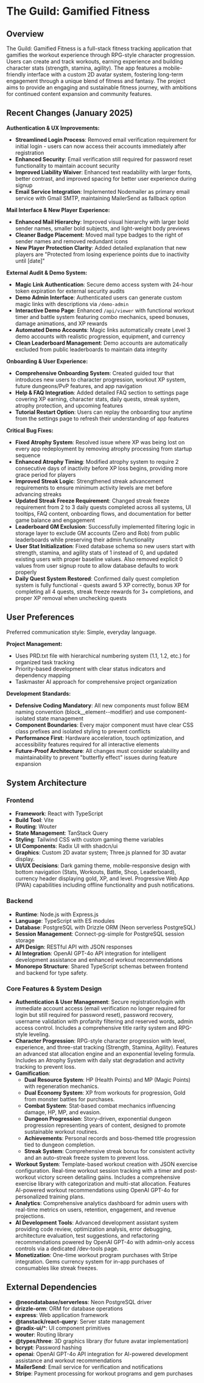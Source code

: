 # The Guild: Gamified Fitness

## Overview

The Guild: Gamified Fitness is a full-stack fitness tracking application that gamifies the workout experience through RPG-style character progression. Users can create and track workouts, earning experience and building character stats (strength, stamina, agility). The app features a mobile-friendly interface with a custom 2D avatar system, fostering long-term engagement through a unique blend of fitness and fantasy. The project aims to provide an engaging and sustainable fitness journey, with ambitions for continued content expansion and community features.

## Recent Changes (January 2025)

**Authentication & UX Improvements:**
- **Streamlined Login Process**: Removed email verification requirement for initial login - users can now access their accounts immediately after registration
- **Enhanced Security**: Email verification still required for password reset functionality to maintain account security
- **Improved Liability Waiver**: Enhanced text readability with larger fonts, better contrast, and improved spacing for better user experience during signup
- **Email Service Integration**: Implemented Nodemailer as primary email service with Gmail SMTP, maintaining MailerSend as fallback option

**Mail Interface & New Player Experience:**
- **Enhanced Mail Hierarchy**: Improved visual hierarchy with larger bold sender names, smaller bold subjects, and light-weight body previews
- **Cleaner Badge Placement**: Moved mail type badges to the right of sender names and removed redundant icons
- **New Player Protection Clarity**: Added detailed explanation that new players are "Protected from losing experience points due to inactivity until [date]"

**External Audit & Demo System:**
- **Magic Link Authentication**: Secure demo access system with 24-hour token expiration for external security audits
- **Demo Admin Interface**: Authenticated users can generate custom magic links with descriptions via `/demo-admin`
- **Interactive Demo Page**: Enhanced `/api/viewer` with functional workout timer and battle system featuring combo mechanics, speed bonuses, damage animations, and XP rewards
- **Automated Demo Accounts**: Magic links automatically create Level 3 demo accounts with realistic progression, equipment, and currency
- **Clean Leaderboard Management**: Demo accounts are automatically excluded from public leaderboards to maintain data integrity

**Onboarding & User Experience:**
- **Comprehensive Onboarding System**: Created guided tour that introduces new users to character progression, workout XP system, future dungeons/PvP features, and app navigation
- **Help & FAQ Integration**: Added detailed FAQ section to settings page covering XP earning, character stats, daily quests, streak system, atrophy protection, and upcoming features
- **Tutorial Restart Option**: Users can replay the onboarding tour anytime from the settings page to refresh their understanding of app features

**Critical Bug Fixes:**
- **Fixed Atrophy System**: Resolved issue where XP was being lost on every app redeployment by removing atrophy processing from startup sequence
- **Enhanced Atrophy Timing**: Modified atrophy system to require 2 consecutive days of inactivity before XP loss begins, providing more grace period for players
- **Improved Streak Logic**: Strengthened streak advancement requirements to ensure minimum activity levels are met before advancing streaks
- **Updated Streak Freeze Requirement**: Changed streak freeze requirement from 2 to 3 daily quests completed across all systems, UI tooltips, FAQ content, onboarding flows, and documentation for better game balance and engagement
- **Leaderboard GM Exclusion**: Successfully implemented filtering logic in storage layer to exclude GM accounts (Zero and Rob) from public leaderboards while preserving their admin functionality
- **User Stat Initialization**: Fixed database schema so new users start with strength, stamina, and agility stats of 1 instead of 0, and updated existing users with proper baseline values. Also removed explicit 0 values from user signup route to allow database defaults to work properly
- **Daily Quest System Restored**: Confirmed daily quest completion system is fully functional - quests award 5 XP correctly, bonus XP for completing all 4 quests, streak freeze rewards for 3+ completions, and proper XP removal when unchecking quests

## User Preferences

Preferred communication style: Simple, everyday language.

**Project Management:**
- Uses PRD.txt file with hierarchical numbering system (1.1, 1.2, etc.) for organized task tracking
- Priority-based development with clear status indicators and dependency mapping
- Taskmaster AI approach for comprehensive project organization

**Development Standards:**
- **Defensive Coding Mandatory**: All new components must follow BEM naming convention (block__element--modifier) and use component-isolated state management
- **Component Boundaries**: Every major component must have clear CSS class prefixes and isolated styling to prevent conflicts
- **Performance First**: Hardware acceleration, touch optimization, and accessibility features required for all interactive elements
- **Future-Proof Architecture**: All changes must consider scalability and maintainability to prevent "butterfly effect" issues during feature expansion

## System Architecture

### Frontend
- **Framework**: React with TypeScript
- **Build Tool**: Vite
- **Routing**: Wouter
- **State Management**: TanStack Query
- **Styling**: Tailwind CSS with custom gaming theme variables
- **UI Components**: Radix UI with shadcn/ui
- **Graphics**: Custom 2D avatar system; Three.js planned for 3D avatar display.
- **UI/UX Decisions**: Dark gaming theme, mobile-responsive design with bottom navigation (Stats, Workouts, Battle, Shop, Leaderboard), currency header displaying gold, XP, and level. Progressive Web App (PWA) capabilities including offline functionality and push notifications.

### Backend
- **Runtime**: Node.js with Express.js
- **Language**: TypeScript with ES modules
- **Database**: PostgreSQL with Drizzle ORM (Neon serverless PostgreSQL)
- **Session Management**: Connect-pg-simple for PostgreSQL session storage
- **API Design**: RESTful API with JSON responses
- **AI Integration**: OpenAI GPT-4o API integration for intelligent development assistance and enhanced workout recommendations
- **Monorepo Structure**: Shared TypeScript schemas between frontend and backend for type safety.

### Core Features & System Design
- **Authentication & User Management**: Secure registration/login with immediate account access (email verification no longer required for login but still required for password reset), password recovery, username validation with profanity filtering and reserved words, admin access control. Includes a comprehensive title rarity system and RPG-style leveling.
- **Character Progression**: RPG-style character progression with level, experience, and three-stat tracking (Strength, Stamina, Agility). Features an advanced stat allocation engine and an exponential leveling formula. Includes an Atrophy System with daily stat degradation and activity tracking to prevent loss.
- **Gamification**:
    - **Dual Resource System**: HP (Health Points) and MP (Magic Points) with regeneration mechanics.
    - **Dual Economy System**: XP from workouts for progression, Gold from monster battles for purchases.
    - **Combat System**: Stat-based combat mechanics influencing damage, HP, MP, and evasion.
    - **Dungeon Progression**: Story-driven, exponential dungeon progression representing years of content, designed to promote sustainable workout routines.
    - **Achievements**: Personal records and boss-themed title progression tied to dungeon completion.
    - **Streak System**: Comprehensive streak bonus for consistent activity and an auto-streak freeze system to prevent loss.
- **Workout System**: Template-based workout creation with JSON exercise configuration. Real-time workout session tracking with a timer and post-workout victory screen detailing gains. Includes a comprehensive exercise library with categorization and multi-stat allocation. Features AI-powered workout recommendations using OpenAI GPT-4o for personalized training plans.
- **Analytics**: Comprehensive analytics dashboard for admin users with real-time metrics on users, retention, engagement, and revenue projections.
- **AI Development Tools**: Advanced development assistant system providing code review, optimization analysis, error debugging, architecture evaluation, test suggestions, and refactoring recommendations powered by OpenAI GPT-4o with admin-only access controls via a dedicated /dev-tools page.
- **Monetization**: One-time workout program purchases with Stripe integration. Gems currency system for in-app purchases of consumables like streak freezes.

## External Dependencies

- **@neondatabase/serverless**: Neon PostgreSQL driver
- **drizzle-orm**: ORM for database operations
- **express**: Web application framework
- **@tanstack/react-query**: Server state management
- **@radix-ui/***: UI component primitives
- **wouter**: Routing library
- **@types/three**: 3D graphics library (for future avatar implementation)
- **bcrypt**: Password hashing
- **openai**: OpenAI GPT-4o API integration for AI-powered development assistance and workout recommendations
- **MailerSend**: Email service for verification and notifications
- **Stripe**: Payment processing for workout programs and gem purchases